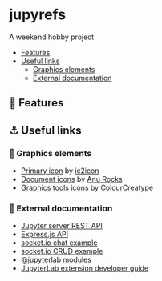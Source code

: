 # jupyrefs

A weekend hobby project

- [Features](#tada-features)
- [Useful links](#anchor-useful-links)
  - [Graphics elements](#art-graphics-elements)
  - [External documentation](#bookmark_tabs-external-documentation)

## :tada: Features

## :anchor: Useful links

### :art: Graphics elements

- [Primary icon](https://freeicons.io/data-manager-icon-set-3/data-technology-manage-icon-426503)
  by [ic2icon](https://freeicons.io/profile/129933)
- [Document icons](https://freeicons.io/icon-list/regular-life-icons) by
  [Anu Rocks](https://freeicons.io/profile/730)
- [Graphics tools icons](https://freeicons.io/icon-list/tools-design-3) by
  [ColourCreatype](https://freeicons.io/profile/5790)

### :bookmark_tabs: External documentation

- [Jupyter server REST API](https://jupyter-server.readthedocs.io/en/latest/developers/rest-api.html)
- [Express.js API](https://expressjs.com/en/4x/api.html)
- [socket.io chat example](https://socket.io/get-started/chat)
- [socket.io CRUD example](https://socket.io/get-started/basic-crud-application)
- [@jupyterlab modules](https://jupyterlab.readthedocs.io/en/stable/api/modules.html)
- [JupyterLab extension developer guide](https://jupyterlab.readthedocs.io/en/stable/extension/extension_dev.html)

<!-- vim: set ft=markdown: -->
